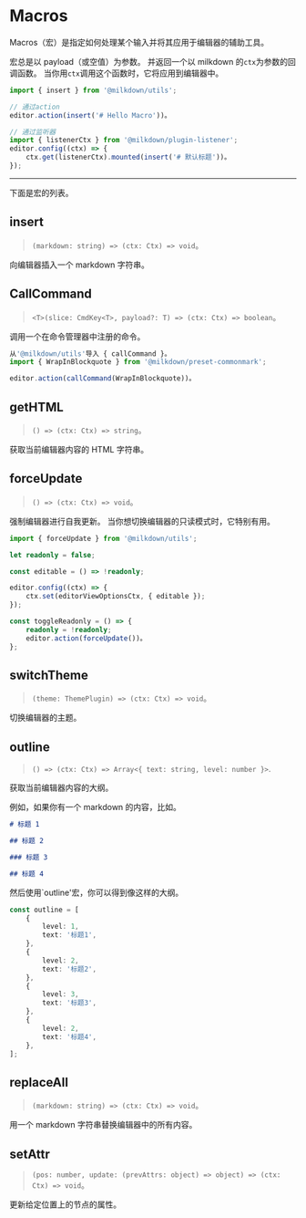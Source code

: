 # Macros

Macros（宏）是指定如何处理某个输入并将其应用于编辑器的辅助工具。

宏总是以 payload（或空值）为参数。
并返回一个以 milkdown 的`ctx`为参数的回调函数。
当你用`ctx`调用这个函数时，它将应用到编辑器中。

```typescript
import { insert } from '@milkdown/utils';

// 通过action
editor.action(insert('# Hello Macro'))。

// 通过监听器
import { listenerCtx } from '@milkdown/plugin-listener';
editor.config((ctx) => {
    ctx.get(listenerCtx).mounted(insert('# 默认标题'))。
});
```

---

下面是宏的列表。

## insert

> `(markdown: string) => (ctx: Ctx) => void`。

向编辑器插入一个 markdown 字符串。

## CallCommand

> `<T>(slice: CmdKey<T>, payload?: T) => (ctx: Ctx) => boolean`。

调用一个在命令管理器中注册的命令。

```typescript
从'@milkdown/utils'导入 { callCommand }。
import { WrapInBlockquote } from '@milkdown/preset-commonmark';

editor.action(callCommand(WrapInBlockquote))。
```

## getHTML

> `() => (ctx: Ctx) => string`。

获取当前编辑器内容的 HTML 字符串。

## forceUpdate

> `() => (ctx: Ctx) => void`。

强制编辑器进行自我更新。
当你想切换编辑器的只读模式时，它特别有用。

```typescript
import { forceUpdate } from '@milkdown/utils';

let readonly = false;

const editable = () => !readonly;

editor.config((ctx) => {
    ctx.set(editorViewOptionsCtx, { editable });
});

const toggleReadonly = () => {
    readonly = !readonly;
    editor.action(forceUpdate())。
};
```

## switchTheme

> `(theme: ThemePlugin) => (ctx: Ctx) => void`。

切换编辑器的主题。

## outline

> `() => (ctx: Ctx) => Array<{ text: string, level: number }>`.

获取当前编辑器内容的大纲。

例如，如果你有一个 markdown 的内容，比如。

```markdown
# 标题 1

## 标题 2

### 标题 3

## 标题 4
```

然后使用`outline'宏，你可以得到像这样的大纲。

```typescript
const outline = [
    {
        level: 1,
        text: '标题1',
    },
    {
        level: 2,
        text: '标题2',
    },
    {
        level: 3,
        text: '标题3',
    },
    {
        level: 2,
        text: '标题4',
    },
];
```

## replaceAll

> `(markdown: string) => (ctx: Ctx) => void`。

用一个 markdown 字符串替换编辑器中的所有内容。

## setAttr

> `(pos: number, update: (prevAttrs: object) => object) => (ctx: Ctx) => void`。

更新给定位置上的节点的属性。
